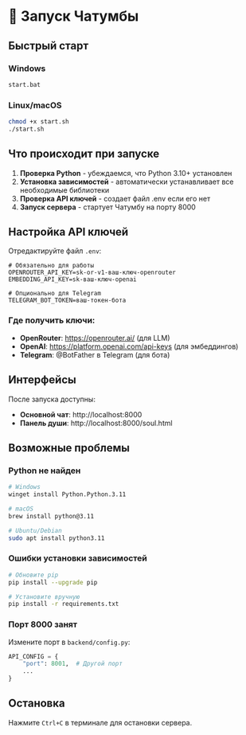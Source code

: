 # 🚀 Запуск Чатумбы

## Быстрый старт

### Windows
```bash
start.bat
```

### Linux/macOS
```bash
chmod +x start.sh
./start.sh
```

## Что происходит при запуске

1. **Проверка Python** - убеждаемся, что Python 3.10+ установлен
2. **Установка зависимостей** - автоматически устанавливает все необходимые библиотеки
3. **Проверка API ключей** - создает файл .env если его нет
4. **Запуск сервера** - стартует Чатумбу на порту 8000

## Настройка API ключей

Отредактируйте файл `.env`:

```env
# Обязательно для работы
OPENROUTER_API_KEY=sk-or-v1-ваш-ключ-openrouter
EMBEDDING_API_KEY=sk-ваш-ключ-openai

# Опционально для Telegram
TELEGRAM_BOT_TOKEN=ваш-токен-бота
```

### Где получить ключи:
- **OpenRouter**: https://openrouter.ai/ (для LLM)
- **OpenAI**: https://platform.openai.com/api-keys (для эмбеддингов)
- **Telegram**: @BotFather в Telegram (для бота)

## Интерфейсы

После запуска доступны:

- **Основной чат**: http://localhost:8000
- **Панель души**: http://localhost:8000/soul.html

## Возможные проблемы

### Python не найден
```bash
# Windows
winget install Python.Python.3.11

# macOS
brew install python@3.11

# Ubuntu/Debian
sudo apt install python3.11
```

### Ошибки установки зависимостей
```bash
# Обновите pip
pip install --upgrade pip

# Установите вручную
pip install -r requirements.txt
```

### Порт 8000 занят
Измените порт в `backend/config.py`:
```python
API_CONFIG = {
    "port": 8001,  # Другой порт
    ...
}
```

## Остановка

Нажмите `Ctrl+C` в терминале для остановки сервера.